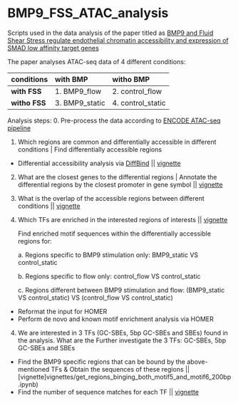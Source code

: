 # BMP9_FSS_ATAC_analysis
Scripts used in the data analysis of the paper titled as [BMP9 and Fluid Shear Stress  regulate endothelial chromatin accessibility  and expression of SMAD low affinity target genes](https://www.sciencedirect.com/science/article/pii/S2589004223014827?ssrnid=4290059&dgcid=SSRN_redirect_SD)


The paper analyses ATAC-seq data of 4 different conditions:

| conditions    | with BMP        |  witho BMP |
| :------------ |:---------------| :------------------|
| **with FSS**  | 1.	BMP9_flow   | 2.	control_flow   |
| **witho FSS** | 3.	BMP9_static |  4.	control_static |

Analysis steps:
0. Pre-process the data according to [ENCODE ATAC-seq pipeline](https://github.com/ENCODE-DCC/atac-seq-pipeline)

1. Which regions are common and differentially accessible in different conditions | Find differentially accessible regions
  - Differential accessibility analysis via [DiffBind](https://bioconductor.org/packages/release/bioc/html/DiffBind.html) || [vignette](vignettes/TF_motif_enrichment_HOMER.ipynb)
2. What are the closest genes to the differential regions | Annotate the differential regions by the closest promoter in gene symbol || [vignette](vignettes/annotate_by_closeset_TSS.ipynb)
3. What is the overlap of the accessible regions between different conditions || [vignette](vignettes/find_overlaps_between_regions.ipynb)
4. Which TFs are enriched in the interested regions of interests || [vignette](vignettes/TF_motif_enrichment_HOMER.ipynb)

   Find enriched motif sequences within the differentially accessible regions for:

      a. Regions specific to BMP9 stimulation only: BMP9_static VS control_static

      b. Regions specific to flow only: control_flow VS control_static

      c. Regions different between BMP9 stimulation and flow: (BMP9_static VS control_static) VS (control_flow VS control_static)  

- Reformat the input for HOMER
- Perform de novo and known motif enrichment analysis via HOMER 


4. We are interested in 3 TFs (GC-SBEs, 5bp GC-SBEs and SBEs) found in the analysis. What are the Further investigate the 3 TFs: GC-SBEs, 5bp GC-SBEs and SBEs
- Find the BMP9 specific regions that can be bound by the above-mentioned TFs & Obtain the sequences of these regions || [vignette]vignettes/get_regions_binging_both_motif5_and_motif6_200bp.ipynb)
- Find the number of sequence matches for each TF || [vignette](vignettes/TF_sequence_match_analysis.ipynb)

